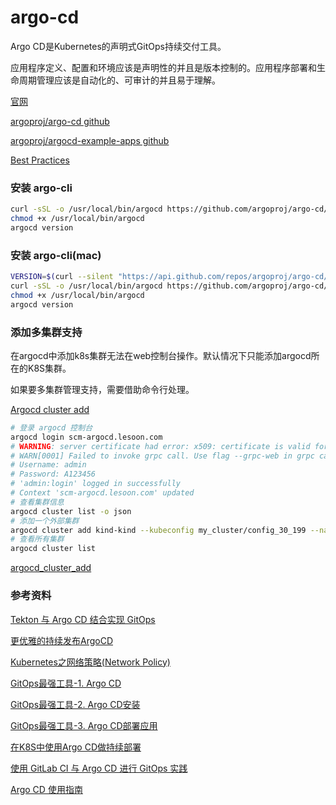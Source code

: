 # argo-cd

Argo CD是Kubernetes的声明式GitOps持续交付工具。

应用程序定义、配置和环境应该是声明性的并且是版本控制的。应用程序部署和生命周期管理应该是自动化的、可审计的并且易于理解。

[官网](https://argoproj.github.io/argo-cd/)

[argoproj/argo-cd github](https://github.com/argoproj/argo-cd)

[argoproj/argocd-example-apps github](https://github.com/argoproj/argocd-example-apps)

[Best Practices](https://argoproj.github.io/argo-cd/user-guide/best_practices/)

### 安装 argo-cli

```sh
curl -sSL -o /usr/local/bin/argocd https://github.com/argoproj/argo-cd/releases/latest/download/argocd-linux-amd64
chmod +x /usr/local/bin/argocd
argocd version
```

### 安装 argo-cli(mac)

```sh
VERSION=$(curl --silent "https://api.github.com/repos/argoproj/argo-cd/releases/latest" | grep '"tag_name"' | sed -E 's/.*"([^"]+)".*/\1/')
curl -sSL -o /usr/local/bin/argocd https://github.com/argoproj/argo-cd/releases/download/$VERSION/argocd-darwin-amd64
chmod +x /usr/local/bin/argocd
argocd version
```

### 添加多集群支持

在argocd中添加k8s集群无法在web控制台操作。默认情况下只能添加argocd所在的K8S集群。

如果要多集群管理支持，需要借助命令行处理。

[Argocd cluster add](https://argo-cd.readthedocs.io/en/stable/user-guide/commands/argocd_cluster_add/)

```sh
# 登录 argocd 控制台
argocd login scm-argocd.lesoon.com
# WARNING: server certificate had error: x509: certificate is valid for ingress.local, not scm-argocd.lesoon.com. Proceed insecurely (y/n)? y
# WARN[0001] Failed to invoke grpc call. Use flag --grpc-web in grpc calls. To avoid this warning message, use flag --grpc-web. 
# Username: admin
# Password: A123456
# 'admin:login' logged in successfully
# Context 'scm-argocd.lesoon.com' updated
# 查看集群信息
argocd cluster list -o json
# 添加一个外部集群
argocd cluster add kind-kind --kubeconfig my_cluster/config_30_199 --name kind-kind
# 查看所有集群
argocd cluster list
```

[argocd_cluster_add](https://argo-cd.readthedocs.io/en/stable/user-guide/commands/argocd_cluster_add/)

### 参考资料

[Tekton 与 Argo CD 结合实现 GitOps](https://mp.weixin.qq.com/s?__biz=MzU4MjQ0MTU4Ng==&mid=2247494240&idx=1&sn=3af78ac91ee04675d5e47622881cfd1e&chksm=fdbae57dcacd6c6b60d2a711c71083ce4eab63246a6d6c772180a70235494d0a987926696a0e&scene=178&cur_album_id=1905327982240399363#rd)

[更优雅的持续发布ArgoCD](https://www.sklinux.com/posts/k8s/argocd%E6%8C%81%E7%BB%AD%E5%8F%91%E5%B8%83/)

[Kubernetes之网络策略(Network Policy)](https://www.cnblogs.com/wangkun122/articles/12746842.html)

[GitOps最强工具-1. Argo CD](https://blog.csdn.net/weixin_37546425/article/details/105137283)

[GitOps最强工具-2. Argo CD安装](https://blog.csdn.net/weixin_37546425/article/details/105137539)

[GitOps最强工具-3. Argo CD部署应用](https://blog.csdn.net/weixin_37546425/article/details/105137736)

[在K8S中使用Argo CD做持续部署](https://cloud.tencent.com/developer/article/1750692)

[使用 GitLab CI 与 Argo CD 进行 GitOps 实践](https://www.qikqiak.com/post/gitlab-ci-argo-cd-gitops/)

[Argo CD 使用指南](https://kubeoperator.io/docs/user_manual/argocd/)
